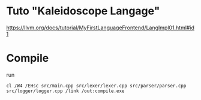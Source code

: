 # Tuto "Kaleidoscope Langage" 
https://llvm.org/docs/tutorial/MyFirstLanguageFrontend/LangImpl01.html#id1

# Compile
run
```
cl /W4 /EHsc src/main.cpp src/lexer/lexer.cpp src/parser/parser.cpp src/logger/logger.cpp /link /out:compile.exe
```